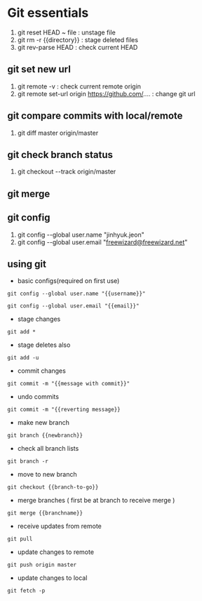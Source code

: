 # Git essentials

1. git reset HEAD ~ file : unstage file
2. git rm -r {{directory}} : stage deleted files
3. git rev-parse HEAD : check current HEAD

## git set new url

1. git remote -v : check current remote origin
2. git remote set-url origin https://github.com/.... : change git url

## git compare commits with local/remote

1. git diff master origin/master

## git check branch status

1. git checkout --track origin/master

## git merge



## git config

1. git config --global user.name "jinhyuk.jeon"
2. git config --global user.email "freewizard@freewizard.net"


## using git

* basic configs(required on first use)

`git config --global user.name "{{username}}"`
    
 `git config --global user.email "{{email}}"`

* stage changes

`git add *`

* stage deletes also

`git add -u`

* commit changes

`git commit -m "{{message with commit}}"`

* undo commits

`git commit -m "{{reverting message}}`

* make new branch

`git branch {{newbranch}}`

* check all branch lists

`git branch -r`

* move to new branch

`git checkout {{branch-to-go}}`

* merge branches ( first be at branch to receive merge )

`git merge {{branchname}}`

* receive updates from remote

`git pull`

* update changes to remote

`git push origin master`

* update changes to local

`git fetch -p`



